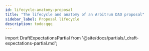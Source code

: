```yaml
---
id: lifecycle-anatomy-proposal
title: "The lifecycle and anatomy of an Arbitrum DAO proposal"
sidebar_label: Proposal lifecycle
description: todo:qqq
---
```


import DraftExpectationsPartial from '@site/docs/partials/_draft-expectations-partial.md'; 

<DraftExpectationsPartial />